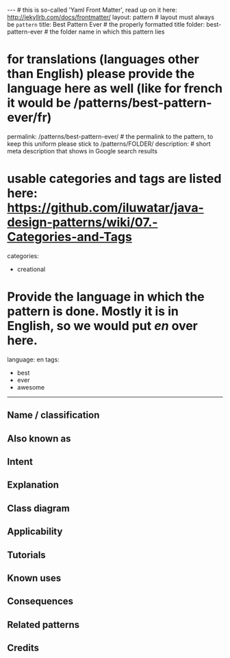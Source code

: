 --- # this is so-called 'Yaml Front Matter', read up on it here: http://jekyllrb.com/docs/frontmatter/
layout: pattern # layout must always be `pattern`
title: Best Pattern Ever # the properly formatted title
folder: best-pattern-ever # the folder name in which this pattern lies
# for translations (languages other than English) please provide the language here as well (like for french it would be /patterns/best-pattern-ever/fr)
permalink: /patterns/best-pattern-ever/ # the permalink to the pattern, to keep this uniform please stick to /patterns/FOLDER/
description: # short meta description that shows in Google search results

# usable categories and tags are listed here: https://github.com/iluwatar/java-design-patterns/wiki/07.-Categories-and-Tags
categories: 
 - creational
# Provide the language in which the pattern is done. Mostly it is in English, so we would put *en* over here.
language: en
tags:
 - best
 - ever
 - awesome
---

## Name / classification

## Also known as

## Intent

## Explanation

## Class diagram

## Applicability

## Tutorials

## Known uses

## Consequences

## Related patterns

## Credits
